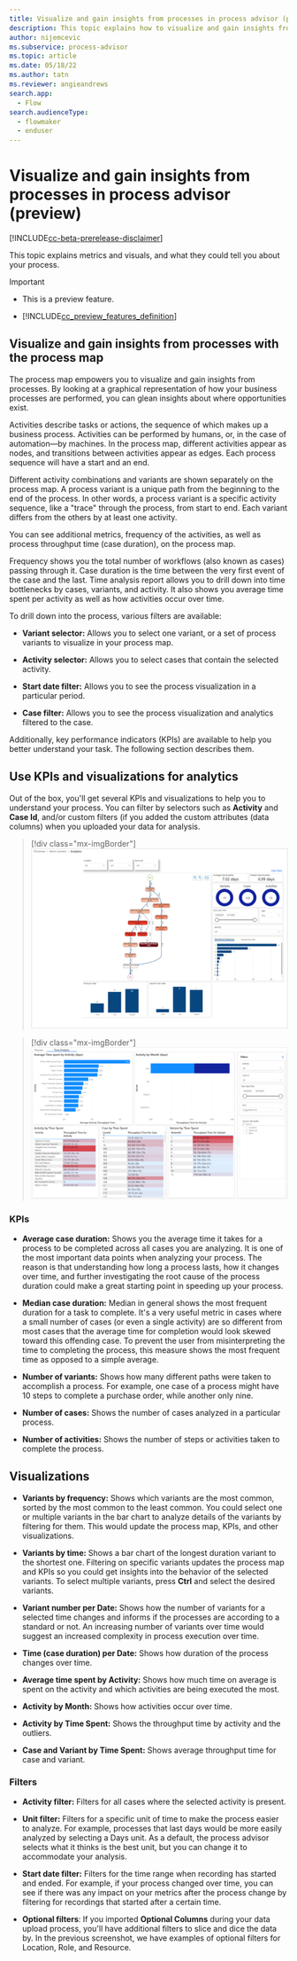 ```yaml
---
title: Visualize and gain insights from processes in process advisor (preview) (contains video) | Microsoft Docs
description: This topic explains how to visualize and gain insights from processes with process mining in the process advisor feature in Power Automate.
author: nijemcevic 
ms.subservice: process-advisor
ms.topic: article
ms.date: 05/18/22
ms.author: tatn
ms.reviewer: angieandrews
search.app: 
  - Flow
search.audienceType: 
  - flowmaker
  - enduser
---
```


# Visualize and gain insights from processes in process advisor (preview)

[!INCLUDE[cc-beta-prerelease-disclaimer](./includes/cc-beta-prerelease-disclaimer.md)]

This topic explains metrics and visuals, and what they could tell you about your process.

> [!IMPORTANT]
> - This is a preview feature.
>
> - [!INCLUDE[cc_preview_features_definition](includes/cc-preview-features-definition.md)]

## Visualize and gain insights from processes with the process map

The process map empowers you to visualize and gain insights from processes. By looking at a graphical representation of how your business processes are performed, you can glean insights about where opportunities exist.

Activities describe tasks or actions, the sequence of which makes up a business process. Activities can be performed by humans, or, in the case of automation—by machines. In the process map, different activities appear as nodes, and transitions between activities appear as edges. Each process sequence will have a start and an end.

Different activity combinations and variants are shown separately on the process map. A process variant is a unique path from the beginning to the end of the process. In other words, a process variant is a specific activity sequence, like a "trace" through the process, from start to end. Each variant differs from the others by at least one activity.

You can see additional metrics, frequency of the activities, as well as process throughput time (case duration), on the process map.

Frequency shows you the total number of workflows (also known as cases) passing through it. Case duration is the time between the very first event of the case and the last. Time analysis report allows you to drill down into time bottlenecks by cases, variants, and activity. It also shows you average time spent per activity as well as how activities occur over time.

To drill down into the process, various filters are available:

- **Variant selector:** Allows you to select one variant, or a set of process variants to visualize in your process map. 

- **Activity selector:** Allows you to select cases that contain the selected activity.

- **Start date filter:** Allows you to see the process visualization in a particular period.

- **Case filter:** Allows you to see the process visualization and analytics filtered to the case.

Additionally, key performance indicators (KPIs) are available to help you better understand your task. The following section describes them.

## Use KPIs and visualizations for analytics

Out of the box, you'll get several KPIs and visualizations to help you to understand your process. You can filter by selectors such as **Activity** and **Case Id**, and/or custom filters (if you added the custom attributes (data columns) when you uploaded your data for analysis.

> [!div class="mx-imgBorder"]
> ![Screenshot of the process analytics visual.](media/process-mining-visualize/analytics.png "Process analytics visual")

> [!div class="mx-imgBorder"]
> ![Screenshot of the time analysis visual.](media/process-mining-visualize/analytics-time.png "Time Analysis visual")

### KPIs

- **Average case duration:** Shows you the average time it takes for a process to be completed across all cases you are analyzing. It is one of the most important data points when analyzing your process. The reason is that understanding how long a process lasts, how it changes over time, and further investigating the root cause of the process duration could make a great starting point in speeding up your process.

- **Median case duration:** Median in general shows the most frequent duration for a task to complete. It's a very useful metric in cases where a small number of cases (or even a single activity) are so different from most cases that the average time for completion would look skewed toward this offending case. To prevent the user from misinterpreting the time to completing the process, this measure shows the most frequent time as opposed to a simple average.

- **Number of variants:** Shows how many different paths were taken to accomplish a process. For example, one case of a process might have 10 steps to complete a purchase order, while another only nine.

- **Number of cases:** Shows the number of cases analyzed in a particular process.

- **Number of activities:** Shows the number of steps or activities taken to complete the process.

## Visualizations

- **Variants by frequency:** Shows which variants are the most common, sorted by the most common to the least common. You could select one or multiple variants in the bar chart to analyze details of the variants by filtering for them. This would update the process map, KPIs, and other visualizations.

- **Variants by time:** Shows a bar chart of the longest duration variant to the shortest one. Filtering on specific variants updates the process map and KPIs so you could get insights into the behavior of the selected variants. To select multiple variants, press **Ctrl** and select the desired variants.

- **Variant number per Date:** Shows how the number of variants for a selected time changes and informs if the processes are according to a standard or not. An increasing number of variants over time would suggest an increased complexity in process execution over time.

- **Time (case duration) per Date:** Shows how duration of the process changes over time.

- **Average time spent by Activity:** Shows how much time on average is spent on the activity and which activities are being executed the most.

- **Activity by Month:** Shows how activities occur over time.

- **Activity by Time Spent:** Shows the throughput time by activity and the outliers.

- **Case and Variant by Time Spent:** Shows average throughput time for case and variant.


### Filters

- **Activity filter:** Filters for all cases where the selected activity is present.

- **Unit filter:** Filters for a specific unit of time to make the process easier to analyze. For example, processes that last days would be more easily analyzed by selecting a Days unit. As a default, the process advisor selects what it thinks is the best unit, but you can change it to accommodate your analysis.

- **Start date filter:** Filters for the time range when recording has started and ended. For example, if your process changed over time, you can see if there was any impact on your metrics after the process change by filtering for recordings that started after a certain time.

- **Optional filters**: If you imported **Optional Columns** during your data upload process, you'll have additional filters to slice and dice the data by. In the previous screenshot, we have examples of optional filters for Location, Role, and Resource.
 